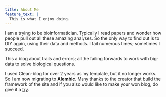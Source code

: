 ```yaml
---
title: About Me
feature_text: |
  This is what I enjoy doing.
---
```


<p>I am a trying to be bioinformatician. Typically I read papers and wonder how people pull out all these amazing analyses. So the only way to find out is to DIY again, using their data and methods. I fail numerous times; sometimes I succeed.</p>

<p>This a blog about trails and errors; all the failing forwards to work with big-data to solve biological questions. </p>

I used Clean-blog for over 2 years as my template, but it no longer works. So I am now migrating to **Alembic**.
Many thanks to the creator that build the framework of the site and if you also would like to make your won blog, do give it a [try]("https://github.com/daviddarnes/alembic").

